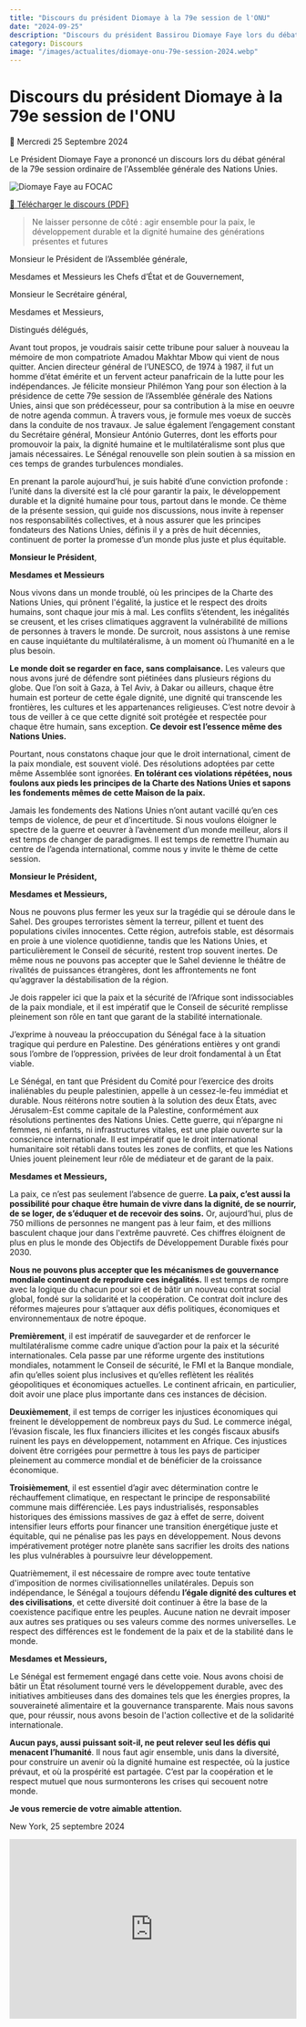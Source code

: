 ```yaml
---
title: "Discours du président Diomaye à la 79e session de l'ONU"
date: "2024-09-25"
description: "Discours du président Bassirou Diomaye Faye lors du débat général de la 79e session de l'Assemblée générale des Nations Unies"
category: Discours
image: "/images/actualites/diomaye-onu-79e-session-2024.webp"
---
```


# Discours du président Diomaye à la 79e session de l'ONU

📅 Mercredi 25 Septembre 2024

Le Président Diomaye Faye a prononcé un discours lors du débat général de la 79e session ordinaire de l'Assemblée générale des Nations Unies.

<img src="/images/actualites/diomaye-onu-79e-session-2024.webp" alt="Diomaye Faye au FOCAC" loading="lazy" fetchpriority="high">

<a href="/pdf/discours/discours-PR-BDF-79e-AG-ONU-25092024.pdf" target="_blank">📄 Télécharger le discours (PDF)</a>

> Ne laisser personne de côté : agir ensemble pour la paix, le développement durable et la dignité humaine des générations présentes et futures

Monsieur le Président de l’Assemblée générale,

Mesdames et Messieurs les Chefs d’État et de Gouvernement,

Monsieur le Secrétaire général,

Mesdames et Messieurs,

Distingués délégués,

Avant tout propos, je voudrais saisir cette tribune pour saluer à nouveau la
mémoire de mon compatriote Amadou Makhtar Mbow qui vient de nous quitter.
Ancien directeur général de l’UNESCO, de 1974 à 1987, il fut un homme d’état
émérite et un fervent acteur panafricain de la lutte pour les indépendances.
Je félicite monsieur Philémon Yang pour son élection à la présidence de cette
79e session de l’Assemblée générale des Nations Unies, ainsi que son
prédécesseur, pour sa contribution à la mise en oeuvre de notre agenda
commun. À travers vous, je formule mes voeux de succès dans la conduite de nos
travaux. Je salue également l’engagement constant du Secrétaire général,
Monsieur António Guterres, dont les efforts pour promouvoir la paix, la dignité
humaine et le multilatéralisme sont plus que jamais nécessaires.
Le Sénégal renouvelle son plein soutien à sa mission en ces temps de grandes
turbulences mondiales.

En prenant la parole aujourd’hui, je suis habité d’une conviction profonde :
l’unité dans la diversité est la clé pour garantir la paix, le développement
durable et la dignité humaine pour tous, partout dans le monde. Ce thème de
la présente session, qui guide nos discussions, nous invite à repenser nos
responsabilités collectives, et à nous assurer que les principes fondateurs des
Nations Unies, définis il y a près de huit décennies, continuent de porter la
promesse d’un monde plus juste et plus équitable.

**Monsieur le Président**,

**Mesdames et Messieurs**

Nous vivons dans un monde troublé, où les principes de la Charte des Nations
Unies, qui prônent l'égalité, la justice et le respect des droits humains, sont
chaque jour mis à mal. Les conflits s’étendent, les inégalités se creusent, et les
crises climatiques aggravent la vulnérabilité de millions de personnes à travers
le monde. De surcroit, nous assistons à une remise en cause inquiétante du
multilatéralisme, à un moment où l’humanité en a le plus besoin.

**Le monde doit se regarder en face, sans complaisance.** Les valeurs que nous
avons juré de défendre sont piétinées dans plusieurs régions du globe. Que l’on
soit à Gaza, à Tel Aviv, à Dakar ou ailleurs, chaque être humain est porteur de
cette égale dignité, une dignité qui transcende les frontières, les cultures et les
appartenances religieuses. C’est notre devoir à tous de veiller à ce que cette
dignité soit protégée et respectée pour chaque être humain, sans exception.
**Ce devoir est l’essence même des Nations Unies.**

Pourtant, nous constatons chaque jour que le droit international, ciment de la
paix mondiale, est souvent violé. Des résolutions adoptées par cette même
Assemblée sont ignorées. **En tolérant ces violations répétées, nous foulons aux pieds les principes de la Charte des Nations Unies et sapons les fondements mêmes de cette Maison de la paix.**

Jamais les fondements des Nations Unies n’ont autant vacillé qu’en ces temps
de violence, de peur et d’incertitude. Si nous voulons éloigner le spectre de la
guerre et oeuvrer à l’avènement d’un monde meilleur, alors il est temps de
changer de paradigmes. Il est temps de remettre l’humain au centre de l’agenda
international, comme nous y invite le thème de cette session.

**Monsieur le Président,**

**Mesdames et Messieurs,**

Nous ne pouvons plus fermer les yeux sur la tragédie qui se déroule dans le
Sahel. Des groupes terroristes sèment la terreur, pillent et tuent des populations
civiles innocentes. Cette région, autrefois stable, est désormais en proie à une
violence quotidienne, tandis que les Nations Unies, et particulièrement le
Conseil de sécurité, restent trop souvent inertes. De même nous ne pouvons pas
accepter que le Sahel devienne le théâtre de rivalités de puissances étrangères,
dont les affrontements ne font qu’aggraver la déstabilisation de la région.

Je dois rappeler ici que la paix et la sécurité de l’Afrique sont indissociables de
la paix mondiale, et il est impératif que le Conseil de sécurité remplisse
pleinement son rôle en tant que garant de la stabilité internationale.

J’exprime à nouveau la préoccupation du Sénégal face à la situation tragique qui
perdure en Palestine. Des générations entières y ont grandi sous l’ombre de
l’oppression, privées de leur droit fondamental à un État viable.

Le Sénégal, en tant que Président du Comité pour l’exercice des droits
inaliénables du peuple palestinien, appelle à un cessez-le-feu immédiat et
durable. Nous réitérons notre soutien à la solution des deux États, avec Jérusalem-Est comme capitale de la Palestine, conformément aux résolutions pertinentes des Nations Unies. Cette guerre, qui n’épargne ni femmes, ni
enfants, ni infrastructures vitales, est une plaie ouverte sur la conscience
internationale. Il est impératif que le droit international humanitaire soit
rétabli dans toutes les zones de conflits, et que les Nations Unies jouent
pleinement leur rôle de médiateur et de garant de la paix.

**Mesdames et Messieurs,**

La paix, ce n’est pas seulement l’absence de guerre. **La paix, c’est aussi la possibilité pour chaque être humain de vivre dans la dignité, de se nourrir, de se loger, de s’éduquer et de recevoir des soins.** Or, aujourd’hui, plus de 750
millions de personnes ne mangent pas à leur faim, et des millions basculent
chaque jour dans l'extrême pauvreté. Ces chiffres éloignent de plus en plus le
monde des Objectifs de Développement Durable fixés pour 2030.

**Nous ne pouvons plus accepter que les mécanismes de gouvernance mondiale
continuent de reproduire ces inégalités.** Il est temps de rompre avec la logique
du chacun pour soi et de bâtir un nouveau contrat social global, fondé sur la
solidarité et la coopération. Ce contrat doit inclure des réformes majeures pour
s’attaquer aux défis politiques, économiques et environnementaux de notre
époque.

**Premièrement**, il est impératif de sauvegarder et de renforcer le
multilatéralisme comme cadre unique d’action pour la paix et la sécurité
internationales. Cela passe par une réforme urgente des institutions mondiales,
notamment le Conseil de sécurité, le FMI et la Banque mondiale, afin qu’elles
soient plus inclusives et qu’elles reflètent les réalités géopolitiques et
économiques actuelles. Le continent africain, en particulier, doit avoir une place
plus importante dans ces instances de décision.

**Deuxièmement**, il est temps de corriger les injustices économiques qui freinent
le développement de nombreux pays du Sud. Le commerce inégal, l’évasion
fiscale, les flux financiers illicites et les congés fiscaux abusifs ruinent les pays
en développement, notamment en Afrique. Ces injustices doivent être corrigées
pour permettre à tous les pays de participer pleinement au commerce mondial
et de bénéficier de la croissance économique.

**Troisièmement**, il est essentiel d’agir avec détermination contre le
réchauffement climatique, en respectant le principe de responsabilité
commune mais différenciée. Les pays industrialisés, responsables historiques
des émissions massives de gaz à effet de serre, doivent intensifier leurs efforts
pour financer une transition énergétique juste et équitable, qui ne pénalise pas
les pays en développement. Nous devons impérativement protéger notre
planète sans sacrifier les droits des nations les plus vulnérables à poursuivre leur
développement.

Quatrièmement, il est nécessaire de rompre avec toute tentative d'imposition
de normes civilisationnelles unilatérales. Depuis son indépendance, le Sénégal a
toujours défendu **l’égale dignité des cultures et des civilisations**, et cette
diversité doit continuer à être la base de la coexistence pacifique entre les
peuples. Aucune nation ne devrait imposer aux autres ses pratiques ou ses
valeurs comme des normes universelles. Le respect des différences est le
fondement de la paix et de la stabilité dans le monde.

**Mesdames et Messieurs,**

Le Sénégal est fermement engagé dans cette voie. Nous avons choisi de bâtir un
État résolument tourné vers le développement durable, avec des initiatives
ambitieuses dans des domaines tels que les énergies propres, la souveraineté alimentaire et la gouvernance transparente. Mais nous savons que, pour réussir, nous avons besoin de l'action collective et de la solidarité internationale.

**Aucun pays, aussi puissant soit-il, ne peut relever seul les défis qui menacent l’humanité**.
Il nous faut agir ensemble, unis dans la diversité, pour construire un
avenir où la dignité humaine est respectée, où la justice prévaut, et où la
prospérité est partagée. C’est par la coopération et le respect mutuel que nous
surmonterons les crises qui secouent notre monde.

**Je vous remercie de votre aimable attention.**

New York, 25 septembre 2024

<iframe class="video" width="100%" height="315" src="https://www.youtube.com/embed/f7_SmXFvEFU?rel=0&modestbranding=1&origin=https://www.vie-publique.sn" frameborder="0" allow="autoplay; encrypted-media" allowfullscreen></iframe>
